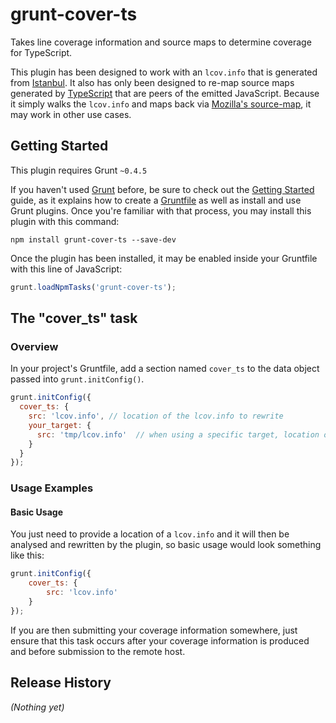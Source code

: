 # grunt-cover-ts

Takes line coverage information and source maps to determine coverage for TypeScript.

This plugin has been designed to work with an `lcov.info` that is generated from [Istanbul](https://gotwarlost.github.io/istanbul/).  It also has only been designed to re-map source maps generated by [TypeScript](http://www.typescriptlang.org/) that are peers of the emitted JavaScript.  Because it simply walks the `lcov.info` and maps back via [Mozilla's source-map](https://github.com/mozilla/source-map/), it may work in other use cases.

## Getting Started
This plugin requires Grunt `~0.4.5`

If you haven't used [Grunt](http://gruntjs.com/) before, be sure to check out the [Getting Started](http://gruntjs.com/getting-started) guide, as it explains how to create a [Gruntfile](http://gruntjs.com/sample-gruntfile) as well as install and use Grunt plugins. Once you're familiar with that process, you may install this plugin with this command:

```shell
npm install grunt-cover-ts --save-dev
```

Once the plugin has been installed, it may be enabled inside your Gruntfile with this line of JavaScript:

```js
grunt.loadNpmTasks('grunt-cover-ts');
```

## The "cover_ts" task

### Overview
In your project's Gruntfile, add a section named `cover_ts` to the data object passed into `grunt.initConfig()`.

```js
grunt.initConfig({
  cover_ts: {
    src: 'lcov.info', // location of the lcov.info to rewrite
    your_target: {
      src: 'tmp/lcov.info'  // when using a specific target, location of your lcov.info to rewrite
    }
  }
});
```

### Usage Examples

#### Basic Usage

You just need to provide a location of a `lcov.info` and it will then be analysed and rewritten by the plugin, so basic usage would look something like this:

```js
grunt.initConfig({
    cover_ts: {
        src: 'lcov.info'
    }
});
```

If you are then submitting your coverage information somewhere, just ensure that this task occurs after your coverage information is produced and before submission to the remote host.

## Release History
_(Nothing yet)_
